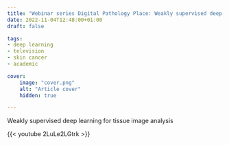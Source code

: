 ```yaml
---
title: "Webinar series Digital Pathology Place: Weakly supervised deep learning for tissue image analysis"
date: 2022-11-04T12:48:00+01:00
draft: false

tags:
- deep learning
- television
- skin cancer
- academic

cover:
    image: "cover.png"
    alt: "Article cover"
    hidden: true

---
```

Weakly supervised deep learning for tissue image analysis

{{< youtube 2LuLe2LGtrk >}}